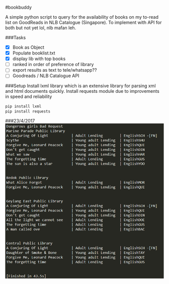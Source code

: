 #bookbuddy

A simple python script to query for the availability of books on my to-read list on GoodReads in NLB Catalogue (Singapore).
To implement with API for both but not yet lol, nlb mafan leh.


###Tasks
- [x] Book as Object
- [x] Populate booklist.txt
- [x] display lib with top books
- [ ] ranked in order of preference of library
- [ ] export results as text to tele/whatsapp??
- [ ] Goodreads / NLB Catalogue API

###Setup
Install lxml library which is an extensive library for parsing xml and html documents quickly. 
Install requests module due to improvements in speed and reliability
```
pip install lxml
pip install requests
```
###23/4/2017
![Work in Progress Yay](Capture1.png)